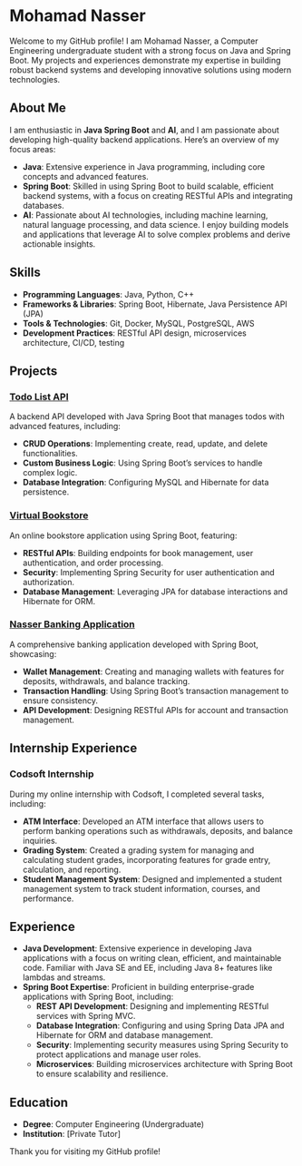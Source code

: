 # Mohamad Nasser

Welcome to my GitHub profile! I am Mohamad Nasser, a Computer Engineering undergraduate student with a strong focus on Java and Spring Boot. My projects and experiences demonstrate my expertise in building robust backend systems and developing innovative solutions using modern technologies.

## About Me

I am enthusiastic in **Java Spring Boot** and **AI**, and I am passionate about developing high-quality backend applications. Here’s an overview of my focus areas:

- **Java**: Extensive experience in Java programming, including core concepts and advanced features.
- **Spring Boot**: Skilled in using Spring Boot to build scalable, efficient backend systems, with a focus on creating RESTful APIs and integrating databases.
- **AI**: Passionate about AI technologies, including machine learning, natural language processing, and data science. I enjoy building models and applications that leverage AI to solve complex problems and derive actionable insights.

## Skills

- **Programming Languages**: Java, Python, C++
- **Frameworks & Libraries**: Spring Boot, Hibernate, Java Persistence API (JPA)
- **Tools & Technologies**: Git, Docker, MySQL, PostgreSQL, AWS
- **Development Practices**: RESTful API design, microservices architecture, CI/CD, testing

## Projects

### [Todo List API](https://github.com/MohamadNasser1572/myApp)
A backend API developed with Java Spring Boot that manages todos with advanced features, including:
- **CRUD Operations**: Implementing create, read, update, and delete functionalities.
- **Custom Business Logic**: Using Spring Boot’s services to handle complex logic.
- **Database Integration**: Configuring MySQL and Hibernate for data persistence.

### [Virtual Bookstore](https://github.com/MohamadNasser1572/virtual-bookstore)
An online bookstore application using Spring Boot, featuring:
- **RESTful APIs**: Building endpoints for book management, user authentication, and order processing.
- **Security**: Implementing Spring Security for user authentication and authorization.
- **Database Management**: Leveraging JPA for database interactions and Hibernate for ORM.

### [Nasser Banking Application](https://github.com/MohamadNasser1572/nasser-banking-app)
A comprehensive banking application developed with Spring Boot, showcasing:
- **Wallet Management**: Creating and managing wallets with features for deposits, withdrawals, and balance tracking.
- **Transaction Handling**: Using Spring Boot’s transaction management to ensure consistency.
- **API Development**: Designing RESTful APIs for account and transaction management.

## Internship Experience

### **Codsoft Internship**
During my online internship with Codsoft, I completed several tasks, including:

- **ATM Interface**: Developed an ATM interface that allows users to perform banking operations such as withdrawals, deposits, and balance inquiries.
- **Grading System**: Created a grading system for managing and calculating student grades, incorporating features for grade entry, calculation, and reporting.
- **Student Management System**: Designed and implemented a student management system to track student information, courses, and performance.

## Experience

- **Java Development**: Extensive experience in developing Java applications with a focus on writing clean, efficient, and maintainable code. Familiar with Java SE and EE, including Java 8+ features like lambdas and streams.
- **Spring Boot Expertise**: Proficient in building enterprise-grade applications with Spring Boot, including:
  - **REST API Development**: Designing and implementing RESTful services with Spring MVC.
  - **Database Integration**: Configuring and using Spring Data JPA and Hibernate for ORM and database management.
  - **Security**: Implementing security measures using Spring Security to protect applications and manage user roles.
  - **Microservices**: Building microservices architecture with Spring Boot to ensure scalability and resilience.

## Education

- **Degree**: Computer Engineering (Undergraduate)
- **Institution**: [Private Tutor]

Thank you for visiting my GitHub profile!
